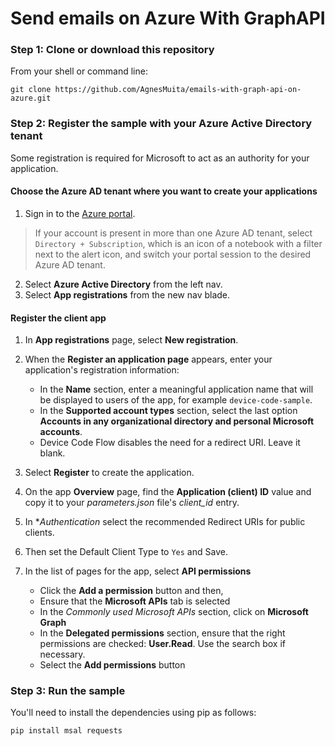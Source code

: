# Send emails on Azure With GraphAPI

### Step 1:  Clone or download this repository

From your shell or command line:

```Shell
git clone https://github.com/AgnesMuita/emails-with-graph-api-on-azure.git
```

### Step 2:  Register the sample with your Azure Active Directory tenant

Some registration is required for Microsoft to act as an authority for your application.

#### Choose the Azure AD tenant where you want to create your applications

1. Sign in to the [Azure portal](https://portal.azure.com).
> If your account is present in more than one Azure AD tenant, select `Directory + Subscription`, which is an icon of a notebook with a filter next to the alert icon, and switch your portal session to the desired Azure AD tenant.
2. Select **Azure Active Directory** from the left nav.
3. Select **App registrations** from the new nav blade.

#### Register the client app

1. In **App registrations** page, select **New registration**.
1. When the **Register an application page** appears, enter your application's registration information:
   - In the **Name** section, enter a meaningful application name that will be displayed to users of the app, for example `device-code-sample`.
   - In the **Supported account types** section, select the last option **Accounts in any organizational directory and personal Microsoft accounts**.
   - Device Code Flow disables the need for a redirect URI. Leave it blank.
1. Select **Register** to create the application.
1. On the app **Overview** page, find the **Application (client) ID** value and copy it to your *parameters.json* file's *client_id* entry.
1. In **Authentication* select the recommended Redirect URIs for public clients.
1. Then set the Default Client Type to `Yes` and Save.

1. In the list of pages for the app, select **API permissions**
   - Click the **Add a permission** button and then,
   - Ensure that the **Microsoft APIs** tab is selected
   - In the *Commonly used Microsoft APIs* section, click on **Microsoft Graph**
   - In the **Delegated permissions** section, ensure that the right permissions are checked: **User.Read**. Use the search box if necessary.
   - Select the **Add permissions** button


### Step 3: Run the sample

You'll need to install the dependencies using pip as follows:

```Shell
pip install msal requests
```
